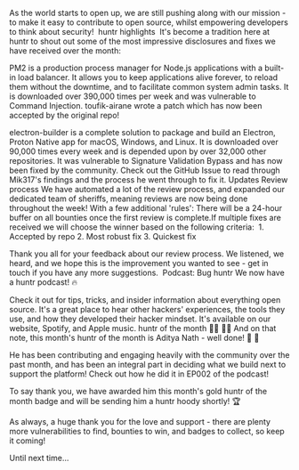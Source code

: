 As the world starts to open up, we are still pushing along with our mission - to make it easy to contribute to open source, whilst empowering developers to think about security! 
huntr highlights 
It's become a tradition here at huntr to shout out some of the most impressive disclosures and fixes we have received over the month:


PM2 is a production process manager for Node.js applications with a built-in load balancer. It allows you to keep applications alive forever, to reload them without the downtime, and to facilitate common system admin tasks. It is downloaded over 390,000 times per week and was vulnerable to Command Injection. toufik-airane wrote a patch which has now been accepted by the original repo!


electron-builder is a complete solution to package and build an Electron, Proton Native app for macOS, Windows, and Linux. It is downloaded over 90,000 times every week and is depended upon by over 32,000 other repositories. It was vulnerable to Signature Validation Bypass and has now been fixed by the community. Check out the GitHub Issue to read through Mik317's findings and the process he went through to fix it.
Updates
Review process
We have automated a lot of the review process, and expanded our dedicated team of sheriffs, meaning reviews are now being done throughout the week! With a few additional 'rules':
There will be a 24-hour buffer on all bounties once the first review is complete.If multiple fixes are received we will choose the winner based on the following criteria: 
         1. Accepted by repo
         2. Most robust fix
         3. Quickest fix


Thank you all for your feedback about our review process. We listened, we heard, and we hope this is the improvement you wanted to see - get in touch if you have any more suggestions. 
Podcast: Bug huntr
We now have a huntr podcast! 🔥


Check it out for tips, tricks, and insider information about everything open source. It's a great place to hear other hackers' experiences, the tools they use, and how they developed their hacker mindset. It's available on our website, Spotify, and Apple music.
huntr of the month 🦸‍♀️ 🦸‍♂️
And on that note, this month's huntr of the month is Aditya Nath - well done! 👏 👏 


He has been contributing and engaging heavily with the community over the past month, and has been an integral part in deciding what we build next to support the platform! Check out how he did it in EP002 of the podcast!


To say thank you, we have awarded him this month's gold huntr of the month badge and will be sending him a huntr hoody shortly! 🏆 


As always, a huge thank you for the love and support - there are plenty more vulnerabilities to find, bounties to win, and badges to collect, so keep it coming!


Until next time...